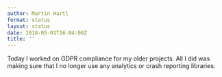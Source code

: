 ```yaml
---
author: Martin Hartl
format: status
layout: status
date: 2018-05-01T16:04:00Z
title: ''
---
```

Today I worked on GDPR compliance for my older projects. All I did was making sure that I no longer use any analytics or crash reporting libraries.